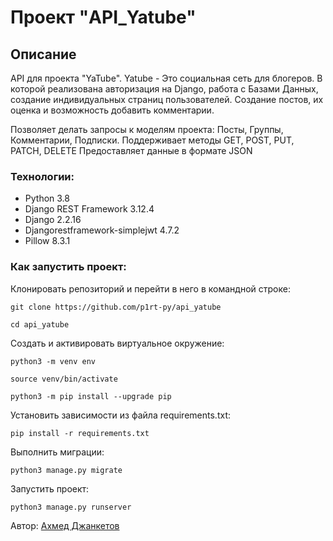 # Проект "API_Yatube" 
## Описание
API для проекта "YaTube". Yatube - Это социальная сеть для блогеров. В которой реализована
авторизация на Django, работа с Базами Данных, создание индивидуальных страниц
пользователей. Создание постов, их оценка и возможность добавить комментарии.

Позволяет делать запросы к моделям проекта: Посты, Группы, Комментарии, Подписки.
Поддерживает методы GET, POST, PUT, PATCH, DELETE
Предоставляет данные в формате JSON

### Технологии:
- Python 3.8
- Django REST Framework 3.12.4
- Django 2.2.16
- Djangorestframework-simplejwt 4.7.2
- Pillow 8.3.1


### Как запустить проект:

Клонировать репозиторий и перейти в него в командной строке:

```
git clone https://github.com/p1rt-py/api_yatube
```

```
cd api_yatube
```

Cоздать и активировать виртуальное окружение:

```
python3 -m venv env
```

```
source venv/bin/activate
```

```
python3 -m pip install --upgrade pip
```

Установить зависимости из файла requirements.txt:

```
pip install -r requirements.txt
```

Выполнить миграции:

```
python3 manage.py migrate
```

Запустить проект:

```
python3 manage.py runserver
```
Автор: 
[Ахмед Джанкетов](https://github.com/ahma09)
